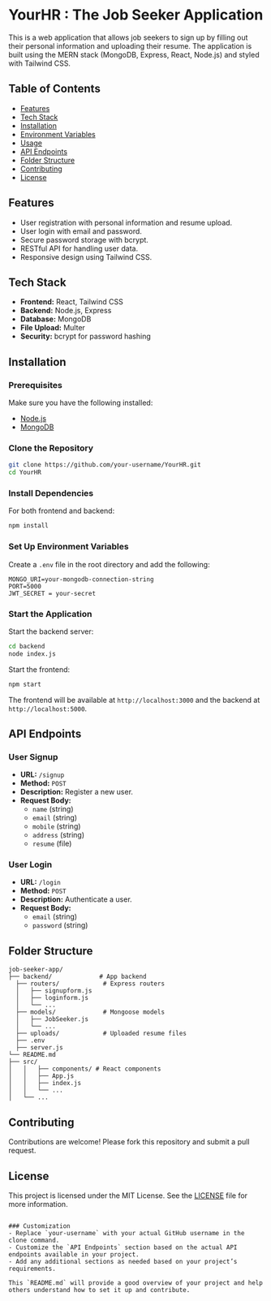 # YourHR : The Job Seeker Application

This is a web application that allows job seekers to sign up by filling out their personal information and uploading their resume. The application is built using the MERN stack (MongoDB, Express, React, Node.js) and styled with Tailwind CSS.

## Table of Contents

- [Features](#features)
- [Tech Stack](#tech-stack)
- [Installation](#installation)
- [Environment Variables](#environment-variables)
- [Usage](#usage)
- [API Endpoints](#api-endpoints)
- [Folder Structure](#folder-structure)
- [Contributing](#contributing)
- [License](#license)

## Features

- User registration with personal information and resume upload.
- User login with email and password.
- Secure password storage with bcrypt.
- RESTful API for handling user data.
- Responsive design using Tailwind CSS.

## Tech Stack

- **Frontend:** React, Tailwind CSS
- **Backend:** Node.js, Express
- **Database:** MongoDB
- **File Upload:** Multer
- **Security:** bcrypt for password hashing

## Installation

### Prerequisites

Make sure you have the following installed:

- [Node.js](https://nodejs.org/)
- [MongoDB](https://www.mongodb.com/)

### Clone the Repository

```bash
git clone https://github.com/your-username/YourHR.git
cd YourHR
```

### Install Dependencies

For both frontend and backend:

```bash
npm install
```

### Set Up Environment Variables

Create a `.env` file in the root directory and add the following:

```env
MONGO_URI=your-mongodb-connection-string
PORT=5000
JWT_SECRET = your-secret
```

### Start the Application

Start the backend server:

```bash
cd backend
node index.js
```

Start the frontend:

```bash
npm start
```

The frontend will be available at `http://localhost:3000` and the backend at `http://localhost:5000`.

## API Endpoints

### User Signup

- **URL:** `/signup`
- **Method:** `POST`
- **Description:** Register a new user.
- **Request Body:**
  - `name` (string)
  - `email` (string)
  - `mobile` (string)
  - `address` (string)
  - `resume` (file)

### User Login

- **URL:** `/login`
- **Method:** `POST`
- **Description:** Authenticate a user.
- **Request Body:**
  - `email` (string)
  - `password` (string)

## Folder Structure

```
job-seeker-app/
├── backend/             # App backend
  ├── routers/            # Express routers
  │   ├── signupform.js
  │   ├── loginform.js
  │   └── ...
  ├── models/             # Mongoose models
  │   ├── JobSeeker.js
  │   └── ...
  ├── uploads/            # Uploaded resume files
  ├── .env
  ├── server.js
└── README.md
├── src/
│   │   ├── components/ # React components
│   │   ├── App.js
│   │   ├── index.js
│   │   └── ...
│   └── ...
```

## Contributing

Contributions are welcome! Please fork this repository and submit a pull request.

## License

This project is licensed under the MIT License. See the [LICENSE](LICENSE) file for more information.
```

### Customization
- Replace `your-username` with your actual GitHub username in the clone command.
- Customize the `API Endpoints` section based on the actual API endpoints available in your project.
- Add any additional sections as needed based on your project’s requirements.

This `README.md` will provide a good overview of your project and help others understand how to set it up and contribute.
